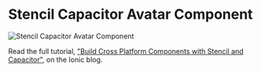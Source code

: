 # Stencil Capacitor Avatar Component

<img src="https://blog.ionicframework.com/wp-content/uploads/2022/06/stencilcap-feature-image-1536x845.png" alt="Stencil Capacitor Avatar Component" />

Read the full tutorial, ["Build Cross Platform Components with Stencil and Capacitor"](hhttps://blog.ionicframework.com/build-cross-platform-components-with-stencil-and-capacitor/), on the Ionic blog. 
